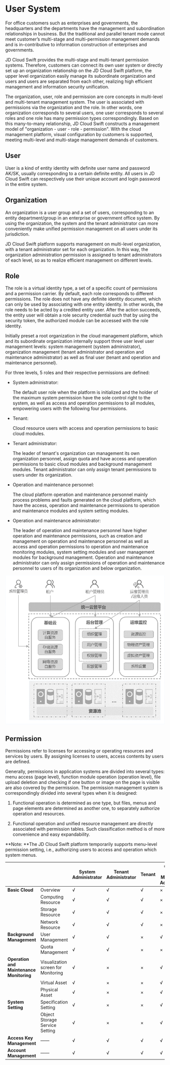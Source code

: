 # User System

For office customers such as enterprises and governments, the headquarters and the departments have the management and subordination relationships in business. But the traditional and parallel tenant mode cannot meet customer’s multi-stage and multi-permission management demands and is in-contributive to information construction of enterprises and governments.

JD Cloud Swift provides the multi-stage and multi-tenant permission systems. Therefore, customers can connect its own user system or directly set up an organization relationship on the JD Cloud Swift platform, the upper level organization easily manage its subordinate organization and users and users are separated from each other, realizing high efficient management and information security unification.

The organization, user, role and permission are core concepts in multi-level and multi-tenant management system. The user is associated with permissions via the organization and the role. In other words, one organization corresponds to several users, one user corresponds to several roles and one role has many permission types correspondingly. Based on this many-to-many relationship, JD Cloud Swift constructs a management model of "organization - user - role - permission". With the cloud management platform, visual configuration by customers is supported, meeting multi-level and multi-stage management demands of customers.



## User

User is a kind of entity identity with definite user name and password AK/SK, usually corresponding to a certain definite entity. All users in JD Cloud Swift can respectively use their unique account and login password in the entire system.



## Organization

An organization is a user group and a set of users, corresponding to an entity department/group in an enterprise or government office system. By using the organization, the system and the tenant administrator can more conveniently make unified permission management on all users under its jurisdiction.

JD Cloud Swift platform supports management on multi-level organization, with a tenant administrator set for each organization. In this way, the organization administration permission is assigned to tenant administrators of each level, so as to realize efficient management on different levels.



## Role

The role is a virtual identity type, a set of a specific count of permissions and a permission carrier. By default, each role corresponds to different permissions. The role does not have any definite identity document, which can only be used by associating with one entity identity. In other words, the role needs to be acted by a credited entity user. After the action succeeds, the entity user will obtain a role security credential such that by using the security token, the authorized module can be accessed with the role identity.

Initially preset a root organization in the cloud management platform, which and its subordinate organization internally support three user level user management levels: system management (system administrator), organization management (tenant administrator and operation and maintenance administrator) as well as final user (tenant and operation and maintenance personnel).

For three levels, 5 roles and their respective permissions are defined:

- System administrator:

  The default user role when the platform is initialized and the holder of the maximum system permission have the sole control right to the system, as well as access and operation permissions to all modules, empowering users with the following four permissions.

- Tenant:

  Cloud resource users with access and operation permissions to basic cloud modules.

- Tenant administrator:

  The leader of tenant's organization can management its own organization personnel, assign quota and have access and operation permissions to basic cloud modules and background management modules. Tenant administrator can only assign tenant permissions to users under its organization.

- Operation and maintenance personnel:

  The cloud platform operation and maintenance personnel mainly process problems and faults generated on the cloud platform, which have the access, operation and maintenance permissions to operation and maintenance modules and system setting modules.

- Operation and maintenance administrator:

  The leader of operation and maintenance personnel have higher operation and maintenance permissions, such as creation and management on operation and maintenance personnel as well as access and operation permissions to operation and maintenance monitoring modules, system setting modules and user management modules for background management. Operation and maintenance administrator can only assign permissions of operation and maintenance personnel to users of its organization and below organization.

![User-System-1](../../../../image/JD-Cloud-Swift-HCI-Edition/User-System-1.png)



## Permission

Permissions refer to licenses for accessing or operating resources and services by users. By assigning licenses to users, access contents by users are defined.

Generally, permissions in application systems are divided into several types: menu access (page level), function module operation (operation level), file upload deletion and checking if one button or image on the page is visible are also covered by the permission. The permission management system is correspondingly divided into several types when it is designed:

1. Functional operation is determined as one type, but files, menus and page elements are determined as another one, to separately authorize operation and resources.

2. Functional operation and unified resource management are directly associated with permission tables. Such classification method is of more convenience and easy expandability.

**Note: **The JD Cloud Swift platform temporarily supports menu-level permission setting, i.e., authorizing users to access and operation which system menus. 

 

|                    |              | **System Administrator** | **Tenant Administrator** | **Tenant** | **Operation and Maintenance Administrator** | **Operation and Maintenance Personnel** |
| ------------------ | ------------ | -------------- | -------------- | -------- | -------------- | ------------ |
| **Basic Cloud**         | Overview         | √              | √              | √        | ×              | ×            |
|                    | Computing Resource     | √              | √              | √        | ×              | ×            |
|                    | Storage Resource     | √              | √              | √        | ×              | ×            |
|                    | Network Resource     | √              | √              | √        | ×              | ×            |
| **Background Management**       | User Management     | √              | √              | ×        | √              | ×            |
|                    | Quota Management     | √              | √              | ×        | ×              | ×            |
| **Operation and Maintenance Monitoring**       | Visualization screen for Monitoring     | √              | ×              | ×        | √              | √            |
|                    | Virtual Asset     | √              | ×              | ×        | √              | √            |
|                    | Physical Asset     | √              | ×              | ×        | √              | √            |
| **System Setting**       | Specification Setting     | √              | ×              | ×        | √              | √            |
|                    | Object Storage Service Setting | √              | ×              | ×        | √              | √            |
| **Access Key Management** | ——           | √              | √              | √        | √              | √            |
| **Account Management**       | ——           | √              | √              | √        | √              | √            |
